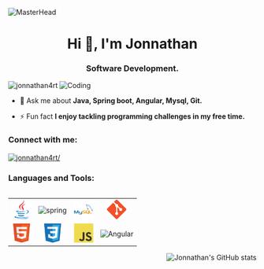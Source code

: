 ![MasterHead](https://blogger.googleusercontent.com/img/b/R29vZ2xl/AVvXsEgzbtDtXkOPbFBpPeKsh_k7IMJu8abp0DRuk0K0swZLM84RnBLLwvseb7KZUQWJDe3fcV_QhrYrvdpu5RKDVFDQgI1xcm5z44-JWVQCikgb1QRyFzjigP9kzu3mvqAmB5tzoSvglXAH2MZwj6qmGNlWTSg0lsi5eMQOlZETRuoFM6WB8YIZZY4NRD8IM8AR/s2000/Banner%20(1).png)

<h1 align="center">Hi 👋, I'm Jonnathan </h1>
<h3 align="center">Software Development.</h3>
<img align="right" alt="Coding" width="400" src="https://giffiles.alphacoders.com/756/75682.gif">

<p align="left"> <img src="https://komarev.com/ghpvc/?username=jonnathan4rt&label=Profile%20views&color=0e75b6&style=flat" alt="jonnathan4rt" /> </p>

- 💬 Ask me about **Java, Spring boot, Angular, Mysql, Git.**

- ⚡ Fun fact **I enjoy tackling programming challenges in my free time.**

<h3 align="left">Connect with me:</h3>
<p align="left">
<a href="https://linkedin.com/in/jonnathan4rt/" target="blank"><img align="center" src="https://raw.githubusercontent.com/rahuldkjain/github-profile-readme-generator/master/src/images/icons/Social/linked-in-alt.svg" alt="jonnathan4rt/" height="30" width="40" /></a>
</p>




<h3 align="left">Languages and Tools:</h3>
<table align="left">
  <tr>
    <td align="center">
      <img src="https://raw.githubusercontent.com/devicons/devicon/master/icons/java/java-original.svg" alt="java" width="40" height="40"/>
    </td>
    <td align="center">
       <img src="https://www.vectorlogo.zone/logos/springio/springio-icon.svg" alt="spring" width="40" height="40"/>
     </td>
    <td align="center">
       <img src="https://raw.githubusercontent.com/devicons/devicon/master/icons/mysql/mysql-original-wordmark.svg" alt="mysql" width="40"/>
      </td>
    <td align="center">
       <img src="https://raw.githubusercontent.com/devicons/devicon/master/icons/git/git-original.svg" alt="git" width="40" height="40"/>
    </td>
  </tr>
  <tr>
    <td align="center">
      <img src="https://raw.githubusercontent.com/devicons/devicon/master/icons/html5/html5-original.svg" alt="HTML5" width="40" height="40"/>
    </td>
    <td align="center">
      <img src="https://raw.githubusercontent.com/devicons/devicon/master/icons/css3/css3-original.svg" alt="CSS3" width="40" height="40"/>
    </td>
    <td align="center">
      <img src="https://raw.githubusercontent.com/devicons/devicon/master/icons/javascript/javascript-original.svg" alt="JavaScript" width="40" height="40"/>
    </td>
    <td align="center">
      <img src="https://angular.io/assets/images/logos/angular/angular.svg" alt="Angular" width="40" height="40"/>
    </td>
  </tr>
</table>
<div align="right">
  <img src="https://github-readme-stats.vercel.app/api?username=jonnathan4rt&show_icons=true&theme=radical" alt="Jonnathan's GitHub stats" width="400" />
</div>

